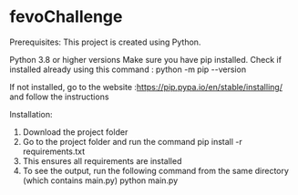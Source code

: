 # fevoChallenge

Prerequisites:
This project is created using Python.

Python 3.8 or higher versions
Make sure you have pip installed. Check if installed already using this command : python -m pip --version

If not installed, go to the website :https://pip.pypa.io/en/stable/installing/ and follow the instructions

Installation:
1. Download the project folder
2. Go to the project folder and run the command pip install -r requirements.txt
3. This ensures all requirements are installed
4. To see the output, run the following command from the same directory (which contains main.py)
   python main.py



